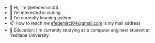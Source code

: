 - 👋 Hi, I’m @efedemirci04
- 👀 I’m interested in coding
- 🌱 I’m currently learning python
- 📫 How to reach me efedemirci04@gmail.com is my mail address
- 📖 Education: I'm currently studying as a computer engineer student at Yeditepe University. 

<!---
efedemirci04/efedemirci04 is a ✨ special ✨ repository because its `README.md` (this file) appears on your GitHub profile.
You can click the Preview link to take a look at your changes.
--->
